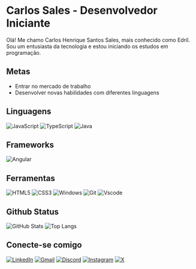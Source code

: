 # Carlos Sales - Desenvolvedor Iniciante
Olá! Me chamo Carlos Henrique Santos Sales, mais conhecido como Edril. Sou um entusiasta da tecnologia e estou  iniciando os estudos em programação.

## Metas
- Entrar no mercado de trabalho
- Desenvolver novas habilidades com diferentes linguagens

## Linguagens

![JavaScript](https://img.shields.io/badge/JavaScript-F7DF1E?style=for-the-badge&logo=javascript&logoColor=black)
![TypeScript](https://img.shields.io/badge/TypeScript-007ACC?style=for-the-badge&logo=typescript&logoColor=white)
![Java](https://img.shields.io/badge/java-%23ED8B00.svg?style=for-the-badge&logo=openjdk&logoColor=white)

## Frameworks

![Angular](https://img.shields.io/badge/Angular-DD0031?style=for-the-badge&logo=angular&logoColor=white)


## Ferramentas 

![HTML5](https://img.shields.io/badge/HTML5-E34F26?style=for-the-badge&logo=html5&logoColor=white)
![CSS3](https://img.shields.io/badge/CSS3-1572B6?style=for-the-badge&logo=css3&logoColor=white)
![Windows](https://img.shields.io/badge/Windows-000?style=for-the-badge&logo=windows&logoColor=2CA5E0)
![Git](https://img.shields.io/badge/GIT-E44C30?style=for-the-badge&logo=git&logoColor=white)
![Vscode](https://img.shields.io/badge/Vscode-007ACC?style=for-the-badge&logo=visual-studio-code&logoColor=white)

## Github Status

![GitHub Stats](https://github-readme-stats.vercel.app/api?username=Carlos-Edril&theme=date_night)
![Top Langs](https://github-readme-stats-git-masterrstaa-rickstaa.vercel.app/api/top-langs/?username=Carlos-Edril&theme=date_night)


## Conecte-se comigo

[![LinkedIn](https://img.shields.io/badge/LinkedIn-0077B5?style=for-the-badge&logo=linkedin&logoColor=white)](https://www.linkedin.com/in/carlos-edril/) 
[![Gmail](https://img.shields.io/badge/Gmail-333333?style=for-the-badge&logo=gmail&logoColor=red)](mailto:contato.edril@gmail.com)
[![Discord](https://img.shields.io/badge/Discord-7289DA?style=for-the-badge&logo=discord&logoColor=white)](https://https://discord.com/channels/@edrilxd/)
[![Instagram](https://img.shields.io/badge/-Instagram-%23E4405F?style=for-the-badge&logo=instagram&logoColor=white)](https://www.instagram.com/henrique_edril/)
[![X](https://img.shields.io/badge/X-000?style=for-the-badge&logo=x)](https://x.com/Edrildusflux)
